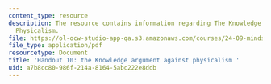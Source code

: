 ```yaml
---
content_type: resource
description: The resource contains information regarding The Knowledge Argument Against
  Physicalism.
file: https://ol-ocw-studio-app-qa.s3.amazonaws.com/courses/24-09-minds-and-machines-fall-2011/a7b8cc80986f214a81645abc222e8ddb_MIT24_09F11_knowledge.pdf
file_type: application/pdf
resourcetype: Document
title: 'Handout 10: the Knowledge argument against physicalism '
uid: a7b8cc80-986f-214a-8164-5abc222e8ddb
---
```

